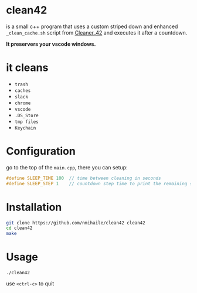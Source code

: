 # clean42

is a small c++ program that uses a custom striped down and enhanced `_clean_cache.sh` script from [Cleaner_42](https://github.com/ombhd/Cleaner_42) and executes it after a countdown.

**It preservers your vscode windows.**

# it cleans
- `trash`
- `caches`
- `slack`
- `chrome`
- `vscode`
- `.DS_Store`
- `tmp files`
- `Keychain`


# Configuration
go to the top of the `main.cpp`, there you can setup:
```c++
#define SLEEP_TIME 100	// time between cleaning in seconds
#define SLEEP_STEP 1	// countdown step time to print the remaining seconds
```


# Installation
```sh
git clone https://github.com/nmihaile/clean42 clean42
cd clean42
make
```


# Usage
```
./clean42
```
use `<ctrl-c>` to quit

